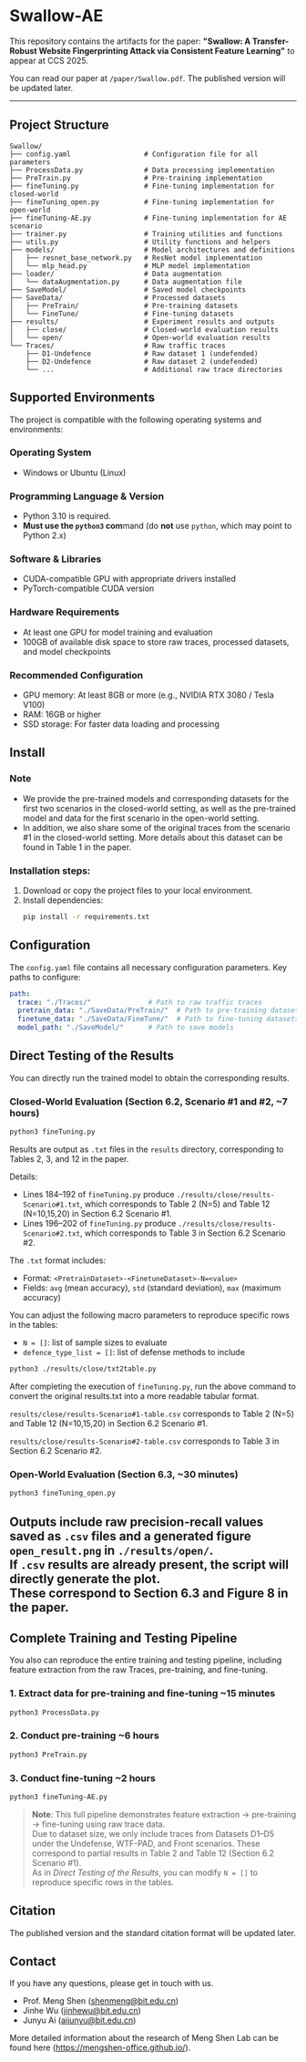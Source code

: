 # Swallow-AE

This repository contains the artifacts for the paper:
**"Swallow: A Transfer-Robust Website Fingerprinting Attack via Consistent Feature Learning"**
to appear at CCS 2025.

You can read our paper at `/paper/Swallow.pdf`. The published version will be updated later.

---

## Project Structure
```
Swallow/
├── config.yaml                  # Configuration file for all parameters
├── ProcessData.py               # Data processing implementation
├── PreTrain.py                  # Pre-training implementation
├── fineTuning.py                # Fine-tuning implementation for closed-world
├── fineTuning_open.py           # Fine-tuning implementation for open-world
├── fineTuning-AE.py             # Fine-tuning implementation for AE scenario
├── trainer.py                   # Training utilities and functions
├── utils.py                     # Utility functions and helpers
├── models/                      # Model architectures and definitions
│   ├── resnet_base_network.py   # ResNet model implementation
│   └── mlp_head.py              # MLP model implementation
├── loader/                      # Data augmentation
│   └── dataAugmentation.py      # Data augmentation file
├── SaveModel/                   # Saved model checkpoints
├── SaveData/                    # Processed datasets
│   ├── PreTrain/                # Pre-training datasets
│   └── FineTune/                # Fine-tuning datasets
├── results/                     # Experiment results and outputs
│   ├── close/                   # Closed-world evaluation results
│   └── open/                    # Open-world evaluation results
└── Traces/                      # Raw traffic traces
    ├── D1-Undefence             # Raw dataset 1 (undefended)
    ├── D2-Undefence             # Raw dataset 2 (undefended)
    └── ...                      # Additional raw trace directories
```
## Supported Environments
The project is compatible with the following operating systems and environments:

### Operating System
- Windows or Ubuntu (Linux)
### Programming Language & Version
- Python 3.10 is required.
- **Must use the `python3` com**mand (do **not** use `python`, which may point to Python 2.x)
### Software & Libraries
- CUDA-compatible GPU with appropriate drivers installed
- PyTorch-compatible CUDA version
### Hardware Requirements
- At least one GPU for model training and evaluation
- 100GB of available disk space to store raw traces, processed datasets, and model checkpoints
### Recommended Configuration
- GPU memory: At least 8GB or more (e.g., NVIDIA RTX 3080 / Tesla V100)
- RAM: 16GB or higher
- SSD storage: For faster data loading and processing


## Install

### Note
- We provide the pre-trained models and corresponding datasets for the first two scenarios in the closed-world setting, as well as the pre-trained model and data for the first scenario in the open-world setting. 
- In addition, we also share some of the original traces from the scenario #1 in the closed-world setting. More details about this dataset can be found in Table 1 in the paper.

### Installation steps:
1. Download or copy the project files to your local environment.
2. Install dependencies:
    ```bash
    pip install -r requirements.txt
    ```

## Configuration

The `config.yaml` file contains all necessary configuration parameters. Key paths to configure:

```yaml
path:
  trace: "./Traces/"              # Path to raw traffic traces
  pretrain_data: "./SaveData/PreTrain/"  # Path to pre-training datasets
  finetune_data: "./SaveData/FineTune/"  # Path to fine-tuning datasets
  model_path: "./SaveModel/"      # Path to save models
```




## Direct Testing of the Results

You can directly run the trained model to obtain the corresponding results.

### Closed-World Evaluation (Section 6.2, Scenario #1 and #2, ~7 hours)
```bash
python3 fineTuning.py
```
Results are output as `.txt` files in the `results` directory, corresponding to Tables 2, 3, and 12 in the paper.

Details:
- Lines 184–192 of `fineTuning.py` produce `./results/close/results-Scenario#1.txt`, which corresponds to Table 2 (N=5) and Table 12 (N=10,15,20) in Section 6.2 Scenario #1.
- Lines 196–202 of `fineTuning.py` produce `./results/close/results-Scenario#2.txt`, which corresponds to Table 3 in Section 6.2 Scenario #2.

The `.txt` format includes:
- Format: `<PretrainDataset>-<FinetuneDataset>-N=<value>`
- Fields: `avg` (mean accuracy), `std` (standard deviation), `max` (maximum accuracy)

You can adjust the following macro parameters to reproduce specific rows in the tables:
- `N = []`: list of sample sizes to evaluate
- `defence_type_list = []`: list of defense methods to include

```bash
python3 ./results/close/txt2table.py
```
After completing the execution of `fineTuning.py`, run the above command to convert the original results.txt into a more readable tabular format.

`results/close/results-Scenario#1-table.csv` corresponds to Table 2 (N=5) and Table 12 (N=10,15,20) in Section 6.2 Scenario #1.

`results/close/results-Scenario#2-table.csv` corresponds to Table 3 in Section 6.2 Scenario #2.


### Open-World Evaluation (Section 6.3, ~30 minutes)
```bash
python3 fineTuning_open.py
```
Outputs include raw precision-recall values saved as `.csv` files and a generated figure `open_result.png` in `./results/open/`.  
If `.csv` results are already present, the script will directly generate the plot.  
These correspond to Section 6.3 and Figure 8 in the paper.
---

## Complete Training and Testing Pipeline

You also can reproduce the entire training and testing pipeline, including feature extraction from the raw Traces, pre-training, and fine-tuning.


### 1. Extract data for pre-training and fine-tuning ~15 minutes
```bash
python3 ProcessData.py
```

### 2. Conduct pre-training ~6 hours
```bash
python3 PreTrain.py
```

### 3. Conduct fine-tuning ~2 hours
```bash
python3 fineTuning-AE.py
```

> **Note**: This full pipeline demonstrates feature extraction → pre-training → fine-tuning using raw trace data.  
> Due to dataset size, we only include traces from Datasets D1–D5 under the Undefense, WTF-PAD, and Front scenarios. These correspond to partial results in Table 2 and Table 12 (Section 6.2 Scenario #1).  
> As in *Direct Testing of the Results*, you can modify `N = []` to reproduce specific rows in the tables.



## Citation
The published version and the standard citation format will be updated later.
## Contact
If you have any questions, please get in touch with us.
* Prof. Meng Shen ([shenmeng@bit.edu.cn](shenmeng@bit.edu.cn))
* Jinhe Wu ([jinhewu@bit.edu.cn](jikexin@bit.edu.cn))
* Junyu Ai (aijunyu@bit.edu.cn)

More detailed information about the research of Meng Shen Lab can be found here (https://mengshen-office.github.io/).
